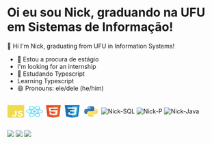 # Oi eu sou Nick, graduando na UFU em Sistemas de Informação!
🌟 Hi I'm Nick, graduating from UFU in Information Systems!

- 🔭 Estou a procura de estágio
-  I'm looking for an internship
- 🌱 Estudando Typescript
-  Learning Typescript
- 😄 Pronouns: ele/dele (he/him)

<div style="display: inline_block"><br>
  <img align="center" alt="Nick-Js" height="30" width="40" src="https://raw.githubusercontent.com/devicons/devicon/master/icons/javascript/javascript-plain.svg">
  <img align="center" alt="Nick-React" height="30" width="40" src="https://raw.githubusercontent.com/devicons/devicon/master/icons/react/react-original.svg">
  <img align="center" alt="Nick-HTML" height="30" width="40" src="https://raw.githubusercontent.com/devicons/devicon/master/icons/html5/html5-original.svg">
  <img align="center" alt="Nick-CSS" height="30" width="40" src="https://raw.githubusercontent.com/devicons/devicon/master/icons/css3/css3-original.svg">
  <img align="center" alt="Nick-Python" height="30" width="40" src="https://raw.githubusercontent.com/devicons/devicon/master/icons/python/python-original.svg">
  <img align="center" alt="Nick-SQL" height="30" width="40" src="https://cdn.jsdelivr.net/gh/devicons/devicon/icons/mysql/mysql-original.svg"/>
  <img align="center" alt="Nick-P" height="30" width="40" src="https://cdn.jsdelivr.net/gh/devicons/devicon/icons/postgresql/postgresql-plain-wordmark.svg"/>
  <img align="center" alt="Nick-Java" height="30" width="40" src="https://cdn.jsdelivr.net/gh/devicons/devicon/icons/java/java-original-wordmark.svg"/>
</div>

##

<div> 
  <a href="https://instagram.com/niq_zhl" target="_blank"><img src="https://img.shields.io/badge/-Instagram-%23E4405F?style=for-the-badge&logo=instagram&logoColor=white" target="_blank"></a>
  <a href="https://www.linkedin.com/in/nick-ishida-820a36287/" target="_blank"><img src="https://img.shields.io/badge/-LinkedIn-%230077B5?style=for-the-badge&logo=linkedin&logoColor=white"></a>
  <a href="mailto:nick.yudi@hotmail.com"><img src="https://img.shields.io/badge/-Outlook-%230078D4?style=for-the-badge&logo=microsoft-outlook&logoColor=white" target="_blank"></a>
</div>
